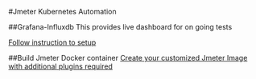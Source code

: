 #Jmeter Kubernetes Automation

##Grafana-Influxdb
This provides live dashboard for on going tests

[Follow instruction to setup](https://github.com/karthiksurabathula/jmeter/grafana-influx)

##Build Jmeter Docker container
[Create your customized Jmeter Image with additional plugins required](https://github.com/karthiksurabathula/jmeter/docker)
